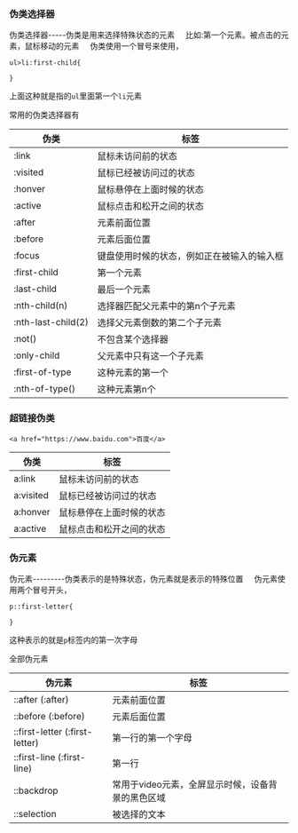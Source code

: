 ### 伪类选择器


伪类选择器-----伪类是用来选择特殊状态的元素
&nbsp;&nbsp;&nbsp;&nbsp;比如:第一个元素。被点击的元素，鼠标移动的元素
&nbsp;&nbsp;&nbsp;&nbsp;伪类使用一个冒号来使用，

    ul>li:first-child{

    }
上面这种就是指的`ul`里面第一个`li`元素



常用的伪类选择器有

|伪类|标签|
|---|--|
|:link|鼠标未访问前的状态|
|:visited|鼠标已经被访问过的状态|
|:honver|鼠标悬停在上面时候的状态|
|:active|鼠标点击和松开之间的状态|
|:after|元素前面位置|
|:before|元素后面位置|
|:focus|键盘使用时候的状态，例如正在被输入的输入框|
|:first-child|第一个元素|
|:last-child|最后一个元素|
|:nth-child(n)|选择器匹配父元素中的第n个子元素|
|:nth-last-child(2)|选择父元素倒数的第二个子元素|
|:not()|不包含某个选择器|
|:only-child|父元素中只有这一个子元素|
|:first-of-type|这种元素的第一个|
|:nth-of-type()|这种元素第n个|


### 超链接伪类

    <a href="https://www.baidu.com">百度</a>

|伪类|标签|
|---|--|
|a:link|鼠标未访问前的状态|
|a:visited|鼠标已经被访问过的状态|
|a:honver|鼠标悬停在上面时候的状态|
|a:active|鼠标点击和松开之间的状态|


### 伪元素

伪元素---------伪类表示的是特殊状态，伪元素就是表示的特殊位置
&nbsp;&nbsp;&nbsp;&nbsp;伪元素使用两个冒号开头，

    p::first-letter{

    }
这种表示的就是`p`标签内的第一次字母

全部伪元素

|伪元素|标签|
|---|--|
|::after (:after)|元素前面位置|
|::before (:before)|元素后面位置|
|::first-letter (:first-letter)|第一行的第一个字母|
|::first-line (:first-line)|第一行|
|::backdrop|常用于video元素，全屏显示时候，设备背景的黑色区域|
|::selection|被选择的文本|
